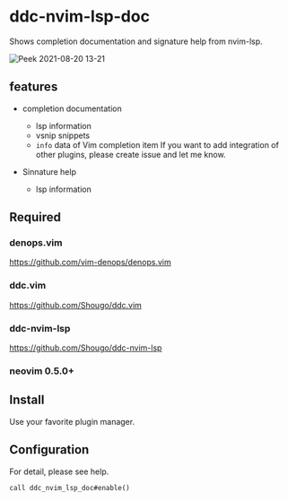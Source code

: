 # ddc-nvim-lsp-doc
Shows completion documentation and signature help from nvim-lsp.

![Peek 2021-08-20 13-21](https://user-images.githubusercontent.com/63794197/130178792-4173a7be-90f2-4130-a1c0-aeac8612ac1f.gif)

## features
- completion documentation
  - lsp information
  - vsnip snippets
  - `info` data of Vim completion item
If you want to add integration of other plugins, please create issue and let me know.

- Sinnature help
  - lsp information

## Required

### denops.vim
https://github.com/vim-denops/denops.vim

### ddc.vim
https://github.com/Shougo/ddc.vim

### ddc-nvim-lsp
https://github.com/Shougo/ddc-nvim-lsp

### neovim 0.5.0+

## Install
Use your favorite plugin manager.

## Configuration
For detail, please see help.
``` vim
call ddc_nvim_lsp_doc#enable()
```
